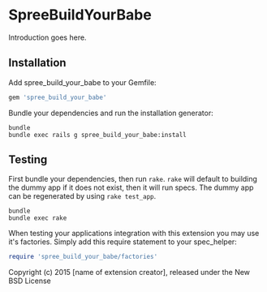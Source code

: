 SpreeBuildYourBabe
==================

Introduction goes here.

Installation
------------

Add spree_build_your_babe to your Gemfile:

```ruby
gem 'spree_build_your_babe'
```

Bundle your dependencies and run the installation generator:

```shell
bundle
bundle exec rails g spree_build_your_babe:install
```

Testing
-------

First bundle your dependencies, then run `rake`. `rake` will default to building the dummy app if it does not exist, then it will run specs. The dummy app can be regenerated by using `rake test_app`.

```shell
bundle
bundle exec rake
```

When testing your applications integration with this extension you may use it's factories.
Simply add this require statement to your spec_helper:

```ruby
require 'spree_build_your_babe/factories'
```

Copyright (c) 2015 [name of extension creator], released under the New BSD License
